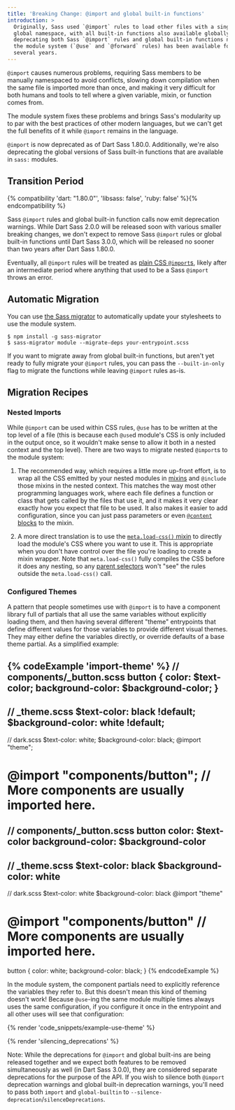 ```yaml
---
title: 'Breaking Change: @import and global built-in functions'
introduction: >
  Originally, Sass used `@import` rules to load other files with a single
  global namespace, with all built-in functions also available globally. We're
  deprecating both Sass `@import` rules and global built-in functions now that
  the module system (`@use` and `@forward` rules) has been available for
  several years.
---
```


`@import` causes numerous problems, requiring Sass members to be manually
namespaced to avoid conflicts, slowing down compilation when the same file is
imported more than once, and making it very difficult for both humans and tools
to tell where a given variable, mixin, or function comes from.

The module system fixes these problems and brings Sass's modularity up to par
with the best practices of other modern languages, but we can't get the full
benefits of it while `@import` remains in the language.

`@import` is now deprecated as of Dart Sass 1.80.0. Additionally, we're also
deprecating the global versions of Sass built-in functions that are available
in `sass:` modules.

## Transition Period

{% compatibility 'dart: "1.80.0"', 'libsass: false', 'ruby: false' %}{% endcompatibility %}

Sass `@import` rules and global built-in function calls now emit deprecation
warnings. While Dart Sass 2.0.0 will be released soon with various smaller
breaking changes, we don't expect to remove Sass `@import` rules or global
built-in functions until Dart Sass 3.0.0, which will be released no sooner than
two years after Dart Sass 1.80.0.

Eventually, all `@import` rules will be treated as [plain CSS `@import`s],
likely after an intermediate period where anything that used to be a Sass
`@import` throws an error.

[plain CSS `@import`s]: /documentation/at-rules/import/#plain-css-imports

## Automatic Migration

You can use [the Sass migrator][] to automatically update your stylesheets to
use the module system.

[the Sass migrator]: https://github.com/sass/migrator#readme

```shellsession
$ npm install -g sass-migrator
$ sass-migrator module --migrate-deps your-entrypoint.scss
```

If you want to migrate away from global built-in functions, but aren't yet
ready to fully migrate your `@import` rules, you can pass the `--built-in-only`
flag to migrate the functions while leaving `@import` rules as-is.

## Migration Recipes

### Nested Imports

While `@import` can be used within CSS rules, `@use` has to be written at the
top level of a file (this is because each `@use`d module's CSS is only included
in the output once, so it wouldn't make sense to allow it both in a nested
context and the top level). There are two ways to migrate nested `@import`s to
the module system:

1. The recommended way, which requires a little more up-front effort, is to wrap
   all the CSS emitted by your nested modules in [mixins] and `@include` those
   mixins in the nested context. This matches the way most other programming
   languages work, where each file defines a function or class that gets called
   by the files that use it, and it makes it very clear exactly how you expect
   that file to be used. It also makes it easier to add configuration, since you
   can just pass parameters or even [`@content` blocks] to the mixin.

2. A more direct translation is to use the [`meta.load-css()` mixin] to directly
   load the module's CSS where you want to use it. This is appropriate when you
   don't have control over the file you're loading to create a mixin wrapper.
   Note that `meta.load-css()` fully compiles the CSS before it does any
   nesting, so any [parent selectors] won't "see" the rules outside the
   `meta.load-css()` call.

[mixins]: /documentation/at-rules/mixin/
[`@content` blocks]: /documentation/at-rules/mixin/#content-blocks
[`meta.load-css()` mixin]: /documentation/modules/meta/#load-css
[parent selectors]: /documentation/style-rules/parent-selector/

### Configured Themes

A pattern that people sometimes use with `@import` is to have a component
library full of partials that all use the same variables without explicitly
loading them, and then having several different "theme" entrypoints that define
different values for those variables to provide different visual themes. They
may either define the variables directly, or override defaults of a base theme
partial. As a simplified example:

{% codeExample 'import-theme' %}
  // components/_button.scss
  button {
    color: $text-color;
    background-color: $background-color;
  }
  ---
  // _theme.scss
  $text-color: black !default;
  $background-color: white !default;
  ---
  // dark.scss
  $text-color: white;
  $background-color: black;
  @import "theme";

  @import "components/button";
  // More components are usually imported here.
  ===
  // components/_button.scss
  button
    color: $text-color
    background-color: $background-color
  ---
  // _theme.scss
  $text-color: black
  $background-color: white
  ---
  // dark.scss
  $text-color: white
  $background-color: black
  @import "theme"

  @import "components/button"
  // More components are usually imported here.
  ===
  button {
    color: white;
    background-color: black;
  }
{% endcodeExample %}

In the module system, the component partials need to explicitly reference the
variables they refer to. But this doesn't mean this kind of theming doesn't
work! Because `@use`-ing the same module multiple times always uses the same
configuration, if you configure it once in the entrypoint and all other uses
will see that configuration:

{% render 'code_snippets/example-use-theme' %}

{% render 'silencing_deprecations' %}

Note: While the deprecations for `@import` and global built-ins are being
released together and we expect both features to be removed simultaneously
as well (in Dart Sass 3.0.0), they are considered separate deprecations for the
purpose of the API. If you wish to silence both `@import` deprecation warnings
and global built-in deprecation warnings, you'll need to pass both `import`
and `global-builtin` to `--silence-deprecation`/`silenceDeprecations`.
